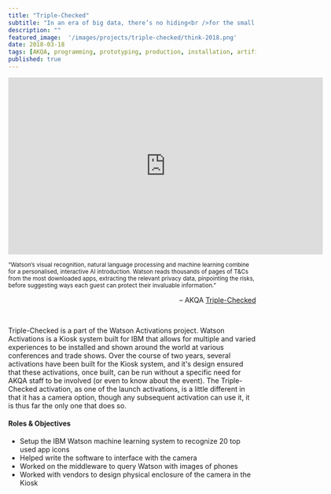 ```yaml
---
title: "Triple-Checked"
subtitle: "In an era of big data, there’s no hiding<br />for the small print"
description: ""
featured_image:  '/images/projects/triple-checked/think-2018.png'
date: 2018-03-18
tags: [AKQA, programming, prototyping, production, installation, artificial intelligence, machine learning, Watson]
published: true
---
```


<p><iframe src="https://player.vimeo.com/video/392610351" width="640" height="360" frameborder="0" allow="autoplay; fullscreen" allowfullscreen></iframe></p>

<small>“Watson’s visual recognition, natural language processing and machine learning combine for a personalised, interactive AI introduction. Watson reads thousands of pages of T&Cs from the most downloaded apps, extracting the relevant privacy data, pinpointing the risks, before suggesting ways each guest can protect their invaluable information.”</small>

<p align="right">– AKQA <a href="https://www.akqa.com/work/ibm/triple-checked/">Triple-Checked</a></p>

<br />

Triple-Checked is a part of the Watson Activations project.
Watson Activations is a Kiosk system built for IBM that allows for multiple and varied experiences to be installed and shown around the world at various conferences and trade shows.
Over the course of two years, several activations have been built for the Kiosk system, and it's design ensured that these activations, once built, can be run without a specific need for AKQA staff to be involved (or even to know about the event).
The Triple-Checked activation, as one of the launch activations, is a little different in that it has a camera option, though any subsequent activation can use it, it is thus far the only one that does so.

#### Roles & Objectives
* Setup the IBM Watson machine learning system to recognize 20 top used app icons
* Helped write the software to interface with the camera
* Worked on the middleware to query Watson with images of phones
* Worked with vendors to design physical enclosure of the camera in the Kiosk
